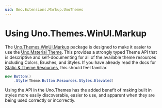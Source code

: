 ```yaml
---
uid: Uno.Extensions.Markup.UnoThemes
---
```


# Using Uno.Themes.WinUI.Markup

The [Uno.Themes.WinUI.Markup](https://www.nuget.org/packages/Uno.Themes.WinUI.Markup) package is designed to make it easier to use the [Uno.Material Theme](xref:uno.themes.material.getstarted). This provides a strongly typed Theme API that is descriptive and self-documenting for all of the available theme resources including Colors, Brushes, and Styles. If you have already read the docs for [Static &amp; Theme Resources](xref:Overview.Markup.StaticAndThemeResources), this should feel familiar.

```csharp
new Button()
    .Style(Theme.Button.Resources.Styles.Elevated)
```

Using the API in the Uno.Themes has the added benefit of making built in styles more easily discoverable, easier to use, and apparent when they are being used correctly or incorrectly.
